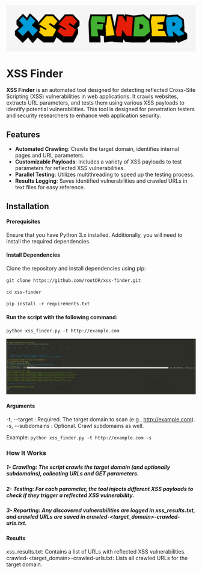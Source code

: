 
   ![Banner](xss-finder.jpg)


# XSS Finder

**XSS Finder** is an automated tool designed for detecting reflected Cross-Site Scripting (XSS) vulnerabilities in web applications. It crawls websites, extracts URL parameters, and tests them using various XSS payloads to identify potential vulnerabilities. This tool is designed for penetration testers and security researchers to enhance web application security.

## Features

- **Automated Crawling**: Crawls the target domain, identifies internal pages and URL parameters.
- **Customizable Payloads**: Includes a variety of XSS payloads to test parameters for reflected XSS vulnerabilities.
- **Parallel Testing**: Utilizes multithreading to speed up the testing process.
- **Results Logging**: Saves identified vulnerabilities and crawled URLs in text files for easy reference.

## Installation

#### Prerequisites

Ensure that you have Python 3.x installed. Additionally, you will need to install the required dependencies.

#### Install Dependencies

Clone the repository and install dependencies using pip:


`git clone https://github.com/rootDR/xss-finder.git`

`cd xss-finder`

`pip install -r requirements.txt`

#### Run the script with the following command:

`python xss_finder.py -t http://example.com`

![XSS Finder Result](test.png)

#### Arguments
-t, --target : Required. The target domain to scan (e.g., http://example.com).
-s, --subdomains : Optional. Crawl subdomains as well.

Example:
`python xss_finder.py -t http://example.com -s`


### How It Works

##### 1- Crawling: The script crawls the target domain (and optionally subdomains), collecting URLs and GET parameters.
##### 2- Testing: For each parameter, the tool injects different XSS payloads to check if they trigger a reflected XSS vulnerability.
##### 3- Reporting: Any discovered vulnerabilities are logged in xss_results.txt, and crawled URLs are saved in crawled-<target_domain>-crawled-urls.txt.

#### Results
xss_results.txt: Contains a list of URLs with reflected XSS vulnerabilities.
crawled-<target_domain>-crawled-urls.txt: Lists all crawled URLs for the target domain.


